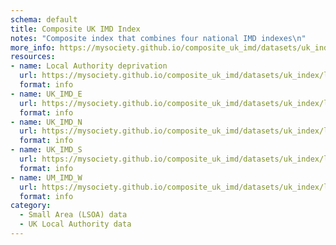 ```yaml
---
schema: default
title: Composite UK IMD Index
notes: "Composite index that combines four national IMD indexes\n"
more_info: https://mysociety.github.io/composite_uk_imd/datasets/uk_index/latest
resources:
- name: Local Authority deprivation
  url: https://mysociety.github.io/composite_uk_imd/datasets/uk_index/latest
  format: info
- name: UK_IMD_E
  url: https://mysociety.github.io/composite_uk_imd/datasets/uk_index/latest
  format: info
- name: UK_IMD_N
  url: https://mysociety.github.io/composite_uk_imd/datasets/uk_index/latest
  format: info
- name: UK_IMD_S
  url: https://mysociety.github.io/composite_uk_imd/datasets/uk_index/latest
  format: info
- name: UM_IMD_W
  url: https://mysociety.github.io/composite_uk_imd/datasets/uk_index/latest
  format: info
category:
  - Small Area (LSOA) data
  - UK Local Authority data
---
```

